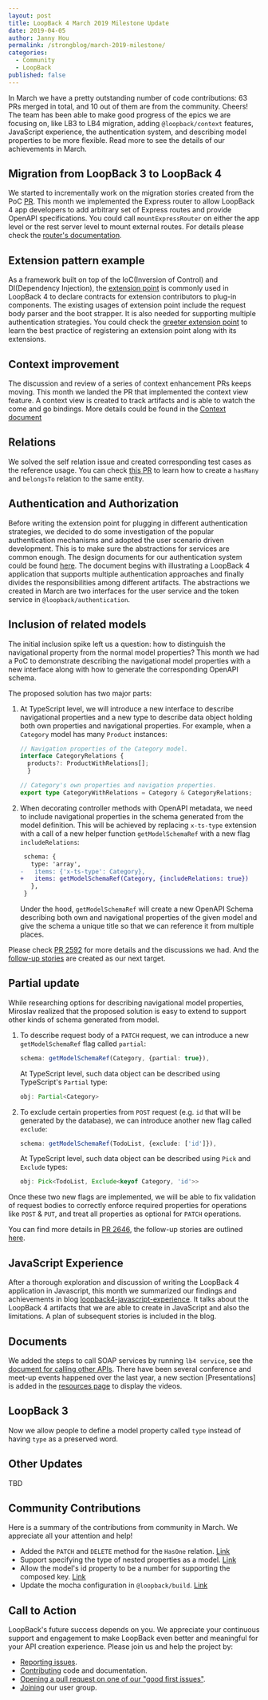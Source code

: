 ```yaml
---
layout: post
title: LoopBack 4 March 2019 Milestone Update
date: 2019-04-05
author: Janny Hou
permalink: /strongblog/march-2019-milestone/
categories:
  - Community
  - LoopBack
published: false
---
```


In March we have a pretty outstanding number of code contributions: 63 PRs merged in total, and 10 out of them are from the community. Cheers! The team has been able to make good progress of the epics we are focusing on, like LB3 to LB4 migration, adding `@loopback/context` features, JavaScript experience, the authentication system, and describing model properties to be more flexible. Read more to see the details of our achievements in March.

<!--more-->

## Migration from LoopBack 3 to LoopBack 4

We started to incrementally work on the migration stories created from the PoC [PR](https://github.com/strongloop/loopback-next/pull/2318). This month we implemented the Express router to allow LoopBack 4 app developers to add arbitrary set of Express routes and provide OpenAPI specifications. You could call `mountExpressRouter` on either the app level or the rest server level to mount external routes. For details please check the [router's documentation](https://loopback.io/doc/en/lb4/Routes.html#mounting-an-express-router).

## Extension pattern example

As a framework built on top of the IoC(Inversion of Control) and DI(Dependency Injection), the [extension point](https://wiki.eclipse.org/FAQ_What_are_extensions_and_extension_points%3F) is commonly used in LoopBack 4 to declare contracts for extension contributors to plug-in components. The existing usages of extension point include the request body parser and the boot strapper. It is also needed for supporting multiple authentication strategies. You could check the [greeter extension point](https://github.com/strongloop/loopback-next/tree/master/examples/greeter-extension) to learn the best practice of registering an extension point along with its extensions. 

## Context improvement

The discussion and review of a series of context enhancement PRs keeps moving. This month we landed the PR that implemented the context view feature. A context view is created to track artifacts and is able to watch the come and go bindings. More details could be found in the [Context document](https://loopback.io/doc/en/lb4/Context.html#context-view)

## Relations

We solved the self relation issue and created corresponding test cases as the reference usage. You can check [this PR](https://github.com/strongloop/loopback-next/pull/2595) to learn how to create a `hasMany` and `belongsTo` relation to the same entity.

## Authentication and Authorization

Before writing the extension point for plugging in different authentication strategies, we decided to do some investigation of the popular authentication mechanisms and adopted the user scenario driven development. This is to make sure the abstractions for services are common enough. The design documents for our authentication system could be found [here](https://github.com/strongloop/loopback-next/blob/master/packages/authentication/docs/authentication-system.md). The document begins with illustrating a LoopBack 4 application that supports multiple authentication approaches and finally divides the responsibilities among different artifacts. The abstractions we created in March are two interfaces for the user service and the token service in `@loopback/authentication`.

## Inclusion of related models

The initial inclusion spike left us a question: how to distinguish the navigational property from the normal model properties? This month we had a PoC to demonstrate describing the navigational model properties with a new interface along with how to generate the corresponding OpenAPI schema.

The proposed solution has two major parts:

1. At TypeScript level, we will introduce a new interface to describe navigational properties and a new type to describe data object holding both own properties and navigational properties. For example, when a `Category` model has many `Product` instances:

    ```ts
    // Navigation properties of the Category model.
    interface CategoryRelations {
      products?: ProductWithRelations[];
	  }
    
    // Category's own properties and navigation properties.
    export type CategoryWithRelations = Category & CategoryRelations;
    ```
    
2. When decorating controller methods with OpenAPI metadata, we need to include navigational properties in the schema generated from the model definition. This will be achieved by replacing `x-ts-type` extension with a call of a new helper function `getModelSchemaRef` with a new flag `includeRelations`:

    ```diff
     schema: {
       type: 'array',
    -   items: {'x-ts-type': Category},
    +   items: getModelSchemaRef(Category, {includeRelations: true})
       },
     }
    ```

   Under the hood, `getModelSchemaRef` will create a new OpenAPI Schema describing both own and navigational properties of the given model and give the schema a unique title so that we can reference it from multiple places.
    
Please check [PR 2592](https://github.com/strongloop/loopback-next/pull/2592) for more details and the discussions we had. And the [follow-up stories](https://github.com/strongloop/loopback-next/issues/2152#issuecomment-475575548) are created as our next target.

## Partial update

While researching options for describing navigational model properties, Miroslav realized that the proposed solution is easy to extend to support other kinds of schema generated from model.

1. To describe request body of a `PATCH` request, we can introduce a new `getModelSchemaRef` flag called `partial`:

    ```ts
    schema: getModelSchemaRef(Category, {partial: true}),
    ```

   At TypeScript level, such data object can be described using TypeScript's `Partial` type:
   
   ```ts
   obj: Partial<Category>
   ```
   
2. To exclude certain properties from `POST` request (e.g. `id` that will be generated by the database), we can introduce another new flag called `exclude`:

    ```ts
    schema: getModelSchemaRef(TodoList, {exclude: ['id']}),
    ```
    
    At TypeScript level, such data object can be described using `Pick` and `Exclude` types:
  
    ```ts
    obj: Pick<TodoList, Exclude<keyof Category, 'id'>>
    ```

Once these two new flags are implemented, we will be able to fix validation of request bodies to correctly enforce required properties for operations like `POST` & `PUT`, and treat all properties as optional for `PATCH` operations.

You can find more details in [PR 2646](https://github.com/strongloop/loopback-next/pull/2646), the follow-up stories are outlined [here](https://github.com/strongloop/loopback-next/pull/2646#issuecomment-477503186).


## JavaScript Experience

After a thorough exploration and discussion of writing the LoopBack 4 application in Javascript, this month we summarized our findings and achievements in blog [loopback4-javascript-experience](https://strongloop.com/strongblog/loopback4-javascript-experience/). It talks about the LoopBack 4 artifacts that we are able to create in JavaScript and also the limitations. A plan of subsequent stories is included in the blog.

## Documents

We added the steps to call SOAP services by running `lb4 service`, see the [document for calling other APIs](https://loopback.io/doc/en/lb4/Calling-other-APIs-and-web-services.html). There have been several conference and meet-up events happened over the last year, a new section [Presentations] is added in the [resources page](https://v4.loopback.io/resources.html) to display the videos.

## LoopBack 3

Now we allow people to define a model property called `type` instead of having `type` as a preserved word.

## Other Updates

TBD

## Community Contributions

Here is a summary of the contributions from community in March. We appreciate all your attention and help!

* Added the `PATCH` and `DELETE` method for the `HasOne` relation. [Link](https://github.com/strongloop/loopback-next/commit/5936fb9c7224a024f7d406e8f05894cce460a4d4)
* Support specifying the type of nested properties as a model. [Link](https://github.com/strongloop/loopback-next/commit/d298ec898f3c52224a1844c5e41f0d52cd7ff569)
* Allow the model's id property to be a number for supporting the composed key. [Link](https://github.com/strongloop/loopback-next/commit/71292e9ac1b3d89ebfe284a659264cbb83dbe814)
* Update the mocha configuration in `@loopback/build`. [Link](https://github.com/strongloop/loopback-next/commit/c3d800700b253e97316fd0871641ea80fcb457f3)

## Call to Action

LoopBack's future success depends on you. We appreciate your continuous support and engagement to make LoopBack even better and meaningful for your API creation experience. Please join us and help the project by:

- [Reporting issues](https://github.com/strongloop/loopback-next/issues).
- [Contributing](https://github.com/strongloop/loopback-next/blob/master/docs/CONTRIBUTING.md)
  code and documentation.
- [Opening a pull request on one of our "good first issues"](https://github.com/strongloop/loopback-next/labels/good%20first%20issue).
- [Joining](https://github.com/strongloop/loopback-next/issues/110) our user group.
